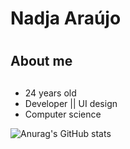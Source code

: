 # **Nadja Araújo** <h1> 
## **About me** <h2>
* 24 years old
* Developer ||  UI design
* Computer science

![Anurag's GitHub stats](https://github-readme-stats.vercel.app/api?username=nadjaraujo&show_icons=true&theme=tokyonight)
